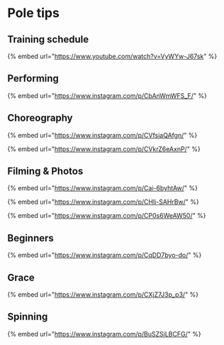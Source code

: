 # Pole tips

## Training schedule

{% embed url="https://www.youtube.com/watch?v=VyWYw-J67sk" %}

## Performing

{% embed url="https://www.instagram.com/p/CbAnWmWFS_F/" %}

## Choreography

{% embed url="https://www.instagram.com/p/CVfsiaQAfgn/" %}

{% embed url="https://www.instagram.com/p/CVkrZ6eAxnP/" %}

## Filming & Photos

{% embed url="https://www.instagram.com/p/Cai-6byhtAw/" %}

{% embed url="https://www.instagram.com/p/CHli-SAHrBw/" %}

{% embed url="https://www.instagram.com/p/CP0s6WeAW50/" %}

## Beginners

{% embed url="https://www.instagram.com/p/CqDD7byo-do/" %}

## Grace

{% embed url="https://www.instagram.com/p/CXjZ7J3p_p3/" %}

## Spinning

{% embed url="https://www.instagram.com/p/BuSZSjLBCFG/" %}
